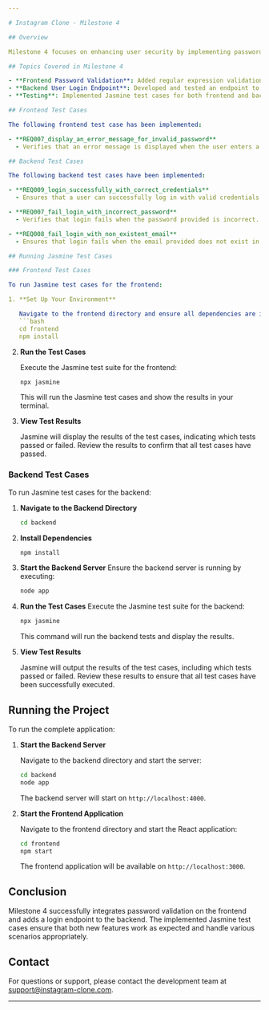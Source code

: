 ```yaml
---

# Instagram Clone - Milestone 4

## Overview

Milestone 4 focuses on enhancing user security by implementing password validation on the frontend using regular expressions. Additionally, we have developed a new backend endpoint for user login. Jasmine test cases have been created to ensure the functionality and reliability of these new features.

## Topics Covered in Milestone 4

- **Frontend Password Validation**: Added regular expression validation for passwords to ensure security requirements are met before submission.
- **Backend User Login Endpoint**: Developed and tested an endpoint to handle user login functionality.
- **Testing**: Implemented Jasmine test cases for both frontend and backend to verify proper functionality.

## Frontend Test Cases

The following frontend test case has been implemented:

- **REQ007_display_an_error_message_for_invalid_password**
  - Verifies that an error message is displayed when the user enters a password that does not meet the required validation criteria.

## Backend Test Cases

The following backend test cases have been implemented:

- **REQ009_login_successfully_with_correct_credentials**
  - Ensures that a user can successfully log in with valid credentials.

- **REQ007_fail_login_with_incorrect_password**
  - Verifies that login fails when the password provided is incorrect.

- **REQ008_fail_login_with_non_existent_email**
  - Ensures that login fails when the email provided does not exist in the system.

## Running Jasmine Test Cases

### Frontend Test Cases

To run Jasmine test cases for the frontend:

1. **Set Up Your Environment**

   Navigate to the frontend directory and ensure all dependencies are installed:
   ```bash
   cd frontend
   npm install
   ```

2. **Run the Test Cases**

   Execute the Jasmine test suite for the frontend:
   ```bash
   npx jasmine
   ```

   This will run the Jasmine test cases and show the results in your terminal.

3. **View Test Results**

   Jasmine will display the results of the test cases, indicating which tests passed or failed. Review the results to confirm that all test cases have passed.

### Backend Test Cases

To run Jasmine test cases for the backend:

1. **Navigate to the Backend Directory**
   ```bash
   cd backend
   ```

2. **Install Dependencies**
   ```bash
   npm install
   ```

3. **Start the Backend Server**
   Ensure the backend server is running by executing:
   ```bash
   node app
   ```

4. **Run the Test Cases**
   Execute the Jasmine test suite for the backend:
   ```bash
   npx jasmine
   ```

   This command will run the backend tests and display the results.

5. **View Test Results**

   Jasmine will output the results of the test cases, including which tests passed or failed. Review these results to ensure that all test cases have been successfully executed.

## Running the Project

To run the complete application:

1. **Start the Backend Server**

   Navigate to the backend directory and start the server:
   ```bash
   cd backend
   node app
   ```

   The backend server will start on `http://localhost:4000`.

2. **Start the Frontend Application**

   Navigate to the frontend directory and start the React application:
   ```bash
   cd frontend
   npm start
   ```

   The frontend application will be available on `http://localhost:3000`.

## Conclusion

Milestone 4 successfully integrates password validation on the frontend and adds a login endpoint to the backend. The implemented Jasmine test cases ensure that both new features work as expected and handle various scenarios appropriately.

## Contact

For questions or support, please contact the development team at [support@instagram-clone.com](mailto:support@instagram-clone.com).

---
```

